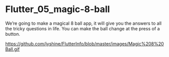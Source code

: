# Flutter_05_magic-8-ball

We’re going to make a magical 8 ball app, it will give you the answers to all the tricky questions in life. You can make the ball change at the press of a button.



https://github.com/jyshine/FlutterInfo/blob/master/images/Magic%208%20Ball.gif
